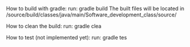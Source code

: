 How to build with gradle:
    run: gradle build
The built files will be located in /source/build/classes/java/main/Software_development_class/source/

How to clean the build:
    run: gradle clea

How to test (not implemented yet):
    run: gradle tes


